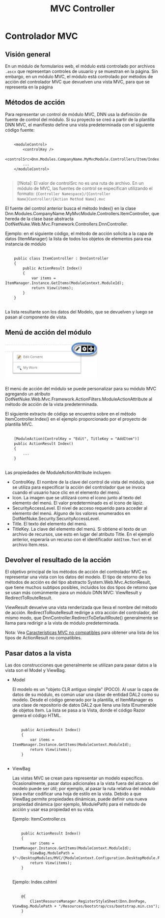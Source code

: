 ﻿---
uid: mvc-module-mvccontroller
locale: es
title: MVC Controller
dnnversion: 09.02.00
related-topics: create-module-using-templates,developers-mvc-modules-overview,mvc-module-mvcviews,mvc-module-unittest,unsupported-mvc-features
---

# Controlador MVC

## Visión general

En un módulo de formularios web, el módulo está controlado por archivos `.ascx` que representan controles de usuario y se muestran en la página. Sin embargo, en un módulo MVC, el módulo está controlado por métodos de acción del controlador MVC que devuelven una vista MVC, para que se representa en la página

## Métodos de acción

Para representar un control de módulo MVC, DNN usa la definición de fuente de control del módulo. Si su proyecto se creó a partir de la plantilla DNN MVC, el manifiesto define una vista predeterminada con el siguiente código fuente:

```

    <moduleControl>
        <controlKey />
        <controlSrc>Dnn.Modules.CompanyName.MyMvcModule.Controllers/Item/Index.mvc</controlSrc>
        ...
    </moduleControl>
			
```

> [!Nota]: El valor de controlSrc no es una ruta de archivo. En un módulo de MVC, las fuentes de control se especifican utilizando el formato: `{Controller Namespace}/{Controller Name}Controller/{Action Method Name}.mvc`

El fuente del control anterior busca el método Index() en la clase Dnn.Modules.CompanyName.MyMvcModule.Controllers.ItemController, que hereda de la clase base abstracta DotNetNuke.Web.Mvc.Framework.Controllers.DnnController.

Ejemplo: en el siguiente código, el método de acción solicita a la capa de datos (ItemManager) la lista de todos los objetos de elementos para esa instancia de módulo

```

    public class ItemController : DnnController
    {
        public ActionResult Index()
        {
            var items = ItemManager.Instance.GetItems(ModuleContext.ModuleId);
            return View(items);
        }
    }
                
```

La lista resultante son los datos del Modelo, que se devuelven y luego se pasan al componente de vista.

## Menú de acción del módulo
 
![Menú de acción del módulo](/images/scr-actionmenu-edit-icons.png)

  
El menú de acción del módulo se puede personalizar para su módulo MVC agregando un atributo  DotNetNuke.Web.Mvc.Framework.ActionFilters.ModuleActionAttribute al método de acción de la vista predeterminada.

El siguiente extracto de código se encuentra sobre en el método ItemController.Index() en el ejemplo proporcionado por el proyecto de plantilla MVC.

```

    [ModuleAction(ControlKey = "Edit", TitleKey = "AddItem")]
    public ActionResult Index()
    {
        ...
    }
			
```

Las propiedades de ModuleActionAttribute incluyen:

*   ControlKey. El nombre de la clave del control de vista del módulo, que se utiliza para especificar la acción del controlador que se invoca cuando el usuario hace clic en el elemento del menú.
*   Icon. La imagen que se utilizará como el icono junto al texto del elemento del menú. El valor predeterminado es el ícono de lápiz.
*   SecurityAccessLevel. El nivel de acceso requerido para acceder al elemento del menú. Alguno de los valores enumerados en DotNetNuke.Security.SecurityAccessLevel.
*   Title. El texto del elemento del menú.
*   TitleKey. La clave del elemento del menú. Si obtiene el texto de un archivo de recursos, use esto en lugar del atributo Title. En el ejemplo anterior, esperaría un recurso con el identificador `AddItem.Text` en el archivo Item.resx.

## Devolver el resultado de la acción

El objetivo principal de los métodos de acción del controlador MVC es representar una vista con los datos del modelo. El tipo de retorno de los métodos de acción es del tipo abstracto System.Web.Mvc.ActionResult, que tiene muchos subtipos posibles, incluidos los dos tipos de retorno que se usan más comúnmente para un módulo DNN MVC: ViewResult y RedirectToRouteResult.

ViewResult devuelve una vista renderizada que lleva el nombre del método de acción. RedirectToRouteResult redirige a otra acción del controlador, del mismo modo, que DnnController.RedirectToDefaultRoute() generalmente se llama para redirigir a la vista de módulo predeterminada.

Nota: Vea [Características MVC no compatibles](xref:unsupported-mvc-features) para obtener una lista de los tipos de ActionResult no compatibles.

## Pasar datos a la vista

Las dos construcciones que generalmente se utilizan para pasar datos a la vista son el Model y ViewBag.

*   Model
    
    El modelo es un "objeto CLR antiguo simple" (POCO). Al usar la capa de datos de su módulo, es común usar una clase de entidad DAL2 como su modelo. Desde el código generado por la plantilla, el ItemManager es una clase de repositorio de datos DAL2 que llena una lista IEnumerable de objetos Item. La lista se pasa a la Vista, donde el código Razor genera el código HTML.
    
    ```
    
        public ActionResult Index()
        {
            var items = ItemManager.Instance.GetItems(ModuleContext.ModuleId);
            return View(items);
        }
    					
    ```
    
*   ViewBag
    
    Las vistas MVC se crean para representar un modelo específico. Ocasionalmente, pasar datos adicionales a la vista fuera del alcance del modelo puede ser útil; por ejemplo, al pasar la ruta relativa del módulo para evitar codificar una hoja de estilo en la vista. Debido a que ViewBag permite propiedades dinámicas, puede definir una nueva propiedad dinámica (por ejemplo, ModulePath) para el método de acción y usar esa propiedad en su vista.
    
    Ejemplo: ItemController.cs
    
    ```
    
        public ActionResult Index()
        {
            var items = ItemManager.Instance.GetItems(ModuleContext.ModuleId);
            ViewBag.ModulePath = $"~/DesktopModules/MVC/{ModuleContext.Configuration.DesktopModule.FolderName}";
            return View(items);
        }
    					
    ```
    
    Ejemplo: Index.cshtml
    
    ```
    
        @{
            ClientResourceManager.RegisterStyleSheet(Dnn.DnnPage, ViewBag.ModulePath + "/Resources/bootstrap/css/bootstrap.min.css");
        }
    					
    ```
